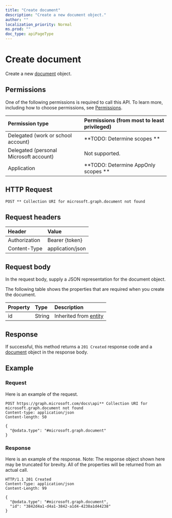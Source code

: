 ```yaml
---
title: "Create document"
description: "Create a new document object."
author: ""
localization_priority: Normal
ms.prod: ""
doc_type: apiPageType
---
```


# Create document

Create a new [document](../resources/document.md) object.

## Permissions
One of the following permissions is required to call this API. To learn more, including how to choose permissions, see [Permissions](/concepts/permissions-reference.md).

|Permission type|Permissions (from most to least privileged)|
|:---|:---|
|Delegated (work or school account)|**TODO: Determine scopes **|
|Delegated (personal Microsoft account)|Not supported.|
|Application|**TODO: Determine AppOnly scopes **|

## HTTP Request
<!-- {
  "blockType": "ignored"
}
-->
``` http
POST ** Collection URI for microsoft.graph.document not found
```

## Request headers
|Header|Value|
|:---|:---|
|Authorization|Bearer {token}|
|Content-Type|application/json|

## Request body
In the request body, supply a JSON representation for the document object.

The following table shows the properties that are required when you create the document.

|Property|Type|Description|
|:---|:---|:---|
|id|String| Inherited from [entity](../resources/entity.md)|



## Response
If successful, this method returns a `201 Created` response code and a [document](../resources/document.md) object in the response body.

## Example

### Request
Here is an example of the request.
<!-- {
  "blockType": "request",
  "name": "create_document_from_"
}
-->
``` http
POST https://graph.microsoft.com/docs\api** Collection URI for microsoft.graph.document not found
Content-type: application/json
Content-length: 50

{
  "@odata.type": "#microsoft.graph.document"
}
```

### Response
Here is an example of the response. Note: The response object shown here may be truncated for brevity. All of the properties will be returned from an actual call.
<!-- {
  "blockType": "response",
  "truncated": true,
  "@odata.type": "microsoft.graph.document"
}
-->
``` http
HTTP/1.1 201 Created
Content-Type: application/json
Content-Length: 99

{
  "@odata.type": "#microsoft.graph.document",
  "id": "3842d4a1-d4a1-3842-a1d4-4238a1d44238"
}
```


